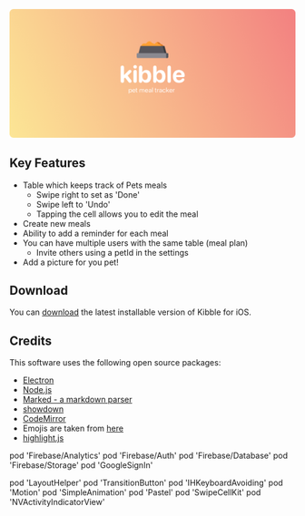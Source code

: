 ![screenshot](https://github.com/vctrchu/Kibble/blob/master/ReadmeAssets/KibbleCoverImage.png)

## Key Features

* Table which keeps track of Pets meals
  - Swipe right to set as 'Done'
  - Swipe left to 'Undo'
  - Tapping the cell allows you to edit the meal
* Create new meals
* Ability to add a reminder for each meal 
* You can have multiple users with the same table (meal plan)
  - Invite others using a petId in the settings 
* Add a picture for you pet!

## Download

You can [download](https://github.com/amitmerchant1990/electron-markdownify/releases/tag/v1.2.0) the latest installable version of Kibble for iOS.

## Credits

This software uses the following open source packages:

- [Electron](http://electron.atom.io/)
- [Node.js](https://nodejs.org/)
- [Marked - a markdown parser](https://github.com/chjj/marked)
- [showdown](http://showdownjs.github.io/showdown/)
- [CodeMirror](http://codemirror.net/)
- Emojis are taken from [here](https://github.com/arvida/emoji-cheat-sheet.com)
- [highlight.js](https://highlightjs.org/)


pod 'Firebase/Analytics'
pod 'Firebase/Auth'
pod 'Firebase/Database'
pod 'Firebase/Storage'
pod 'GoogleSignIn'

pod 'LayoutHelper'
pod 'TransitionButton'
pod 'IHKeyboardAvoiding'
pod 'Motion'
pod 'SimpleAnimation'
pod 'Pastel'
pod 'SwipeCellKit'
pod 'NVActivityIndicatorView'
